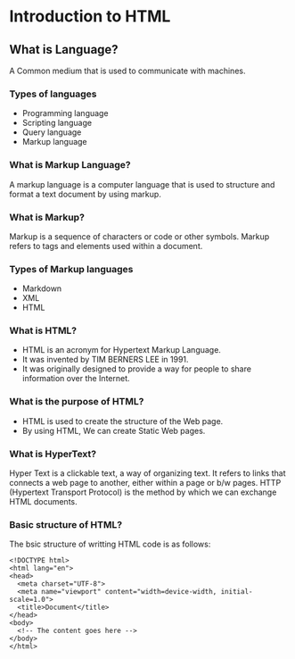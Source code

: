 # Introduction to HTML

## What is Language?
A Common medium that is used to communicate with machines. 

### Types of languages
- Programming language 
- Scripting language
- Query language
- Markup language

### What is Markup Language?
A markup language is a computer language that is used to structure and format a text document by using markup. 

### What is Markup?
Markup is a sequence of characters or code or other symbols. Markup refers to tags and elements used within a document.

### Types of Markup languages
- Markdown
- XML
- HTML
  
### What is HTML?
- HTML is an acronym for Hypertext Markup Language.
- It was invented by TIM BERNERS LEE in 1991.
- It was originally designed to provide a way for people to share information over the Internet.
  
### What is the purpose of HTML?
- HTML is used to create the structure of the Web page. 
- By using HTML, We can create Static Web pages. 

### What is HyperText?
Hyper Text is a clickable text, a way of organizing text. It refers to links that connects a web page to another, either within a page or b/w pages. HTTP (Hypertext Transport Protocol) is the method by which we can exchange HTML documents. 

### Basic structure of HTML?
The bsic structure of writting HTML code is as follows:
```
<!DOCTYPE html>
<html lang="en">
<head>
  <meta charset="UTF-8">
  <meta name="viewport" content="width=device-width, initial-scale=1.0">
  <title>Document</title>
</head>
<body>
  <!-- The content goes here -->
</body>
</html>
```
